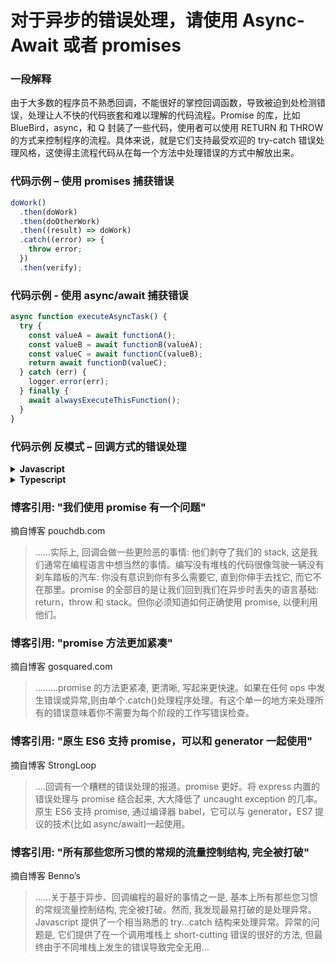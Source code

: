# 对于异步的错误处理，请使用 Async-Await 或者 promises

### 一段解释
由于大多数的程序员不熟悉回调，不能很好的掌控回调函数，导致被迫到处检测错误，处理让人不快的代码嵌套和难以理解的代码流程。Promise 的库，比如 BlueBird，async，和 Q 封装了一些代码，使用者可以使用 RETURN 和 THROW 的方式来控制程序的流程。具体来说，就是它们支持最受欢迎的 try-catch 错误处理风格，这使得主流程代码从在每一个方法中处理错误的方式中解放出来。

### 代码示例 – 使用 promises 捕获错误

```javascript
doWork()
  .then(doWork)
  .then(doOtherWork)
  .then((result) => doWork)
  .catch((error) => {
    throw error;
  })
  .then(verify);
```

### 代码示例 - 使用 async/await 捕获错误

```javascript
async function executeAsyncTask() {
  try {
    const valueA = await functionA();
    const valueB = await functionB(valueA);
    const valueC = await functionC(valueB);
    return await functionD(valueC);
  } catch (err) {
    logger.error(err);
  } finally {
    await alwaysExecuteThisFunction();
  }
}
```

### 代码示例 反模式 – 回调方式的错误处理

<details>
<summary><strong>Javascript</strong></summary>

```javascript
getData(someParameter, function(err, result){
    if(err != null)
      //做一些事情类似于调用给定的回调函数并传递错误
      getMoreData(a, function(err, result){
        if(err != null)
          //做一些事情类似于调用给定的回调函数并传递错误
          getMoreData(b, function(c){
            getMoreData(d, function(e){
              if(err != null)
                //你有什么想法? 
    });
});
```

</details>

<details>
<summary><strong>Typescript</strong></summary>

```typescript
getData(someParameter, function (err: Error | null, resultA: ResultA) {
  if (err !== null) {
    //做一些事情类似于调用给定的回调函数并传递错误
    getMoreData(resultA, function (err: Error | null, resultB: ResultB) {
      if (err !== null) {
        //做一些事情类似于调用给定的回调函数并传递错误
        getMoreData(resultB, function (resultC: ResultC) {
          getMoreData(resultC, function (err: Error | null, d: ResultD) {
            if (err !== null) {
              // 你有什么想法？
            }
          });
        });
      }
    });
  }
});
```

</details>

### 博客引用: "我们使用 promise 有一个问题"

摘自博客 pouchdb.com

> ……实际上, 回调会做一些更险恶的事情: 他们剥夺了我们的 stack, 这是我们通常在编程语言中想当然的事情。编写没有堆栈的代码很像驾驶一辆没有刹车踏板的汽车: 你没有意识到你有多么需要它, 直到你伸手去找它, 而它不在那里。promise 的全部目的是让我们回到我们在异步时丢失的语言基础: return，throw 和 stack。但你必须知道如何正确使用 promise, 以便利用他们。

### 博客引用: "promise 方法更加紧凑"

摘自博客 gosquared.com

> ………promise 的方法更紧凑, 更清晰, 写起来更快速。如果在任何 ops 中发生错误或异常,则由单个.catch()处理程序处理。有这个单一的地方来处理所有的错误意味着你不需要为每个阶段的工作写错误检查。

### 博客引用: "原生 ES6 支持 promise，可以和 generator 一起使用"

摘自博客 StrongLoop

> ….回调有一个糟糕的错误处理的报道。promise 更好。将 express 内置的错误处理与 promise 结合起来, 大大降低了 uncaught exception 的几率。原生 ES6 支持 promise, 通过编译器 babel，它可以与 generator，ES7 提议的技术(比如 async/await)一起使用。

### 博客引用: "所有那些您所习惯的常规的流量控制结构, 完全被打破"

摘自博客 Benno’s

> ……关于基于异步、回调编程的最好的事情之一是, 基本上所有那些您习惯的常规流量控制结构, 完全被打破。然而, 我发现最易打破的是处理异常。Javascript 提供了一个相当熟悉的 try...catch 结构来处理异常。异常的问题是, 它们提供了在一个调用堆栈上 short-cutting 错误的很好的方法, 但最终由于不同堆栈上发生的错误导致完全无用…
